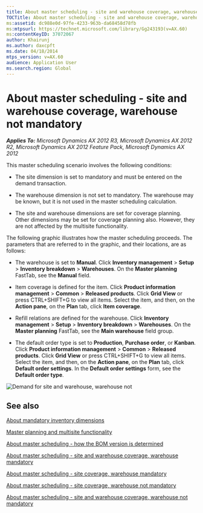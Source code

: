```yaml
---
title: About master scheduling - site and warehouse coverage, warehouse not mandatory
TOCTitle: About master scheduling - site and warehouse coverage, warehouse not mandatory
ms:assetid: dc988e0d-97fe-4233-963b-da68458d78fb
ms:mtpsurl: https://technet.microsoft.com/library/Gg243193(v=AX.60)
ms:contentKeyID: 37072067
author: Khairunj
ms.author: daxcpft
ms.date: 04/18/2014
mtps_version: v=AX.60
audience: Application User
ms.search.region: Global
---
```


# About master scheduling - site and warehouse coverage, warehouse not mandatory 


_**Applies To:** Microsoft Dynamics AX 2012 R3, Microsoft Dynamics AX 2012 R2, Microsoft Dynamics AX 2012 Feature Pack, Microsoft Dynamics AX 2012_

This master scheduling scenario involves the following conditions:

  - The site dimension is set to mandatory and must be entered on the demand transaction.

  - The warehouse dimension is not set to mandatory. The warehouse may be known, but it is not used in the master scheduling calculation.

  - The site and warehouse dimensions are set for coverage planning. Other dimensions may be set for coverage planning also. However, they are not affected by the multisite functionality.

The following graphic illustrates how the master scheduling proceeds. The parameters that are referred to in the graphic, and their locations, are as follows:

  - The warehouse is set to **Manual**. Click **Inventory management** \> **Setup** \> **Inventory breakdown** \> **Warehouses**. On the **Master planning** FastTab, see the **Manual** field.

  - Item coverage is defined for the item. Click **Product information management** \> **Common** \> **Released products**. Click **Grid View** or press CTRL+SHIFT+G to view all items. Select the item, and then, on the **Action pane**, on the **Plan** tab, click **Item coverage**.

  - Refill relations are defined for the warehouse. Click **Inventory management** \> **Setup** \> **Inventory breakdown** \> **Warehouses**. On the **Master planning** FastTab, see the **Main warehouse** field group.

  - The default order type is set to **Production**, **Purchase order**, or **Kanban**. Click **Product information management** \> **Common** \> **Released products**. Click **Grid View** or press CTRL+SHIFT+G to view all items. Select the item, and then, on the **Action pane**, on the **Plan** tab, click **Default order settings**. In the **Default order settings** form, see the **Default order type**.

![Demand for site and warehouse, warehouse not](images/Gg243193.Multisitedemandexplosionscenarioforsiteandwarehousecoveragewarehousenotmandatory(AX.60).jpg "Demand for site and warehouse, warehouse not")

## See also

[About mandatory inventory dimensions](about-mandatory-inventory-dimensions.md)

[Master planning and multisite functionality](master-planning-and-multisite-functionality.md)

[About master scheduling - how the BOM version is determined](about-master-scheduling-how-the-bom-version-is-determined.md)

[About master scheduling - site and warehouse coverage, warehouse mandatory](about-master-scheduling-site-and-warehouse-coverage-warehouse-mandatory.md)

[About master scheduling - site coverage, warehouse mandatory](about-master-scheduling-site-coverage-warehouse-mandatory.md)

[About master scheduling - site coverage, warehouse not mandatory](about-master-scheduling-site-coverage-warehouse-not-mandatory.md)

[About master scheduling - site and warehouse coverage, warehouse not mandatory](about-master-scheduling-site-and-warehouse-coverage-warehouse-not-mandatory.md)

  


